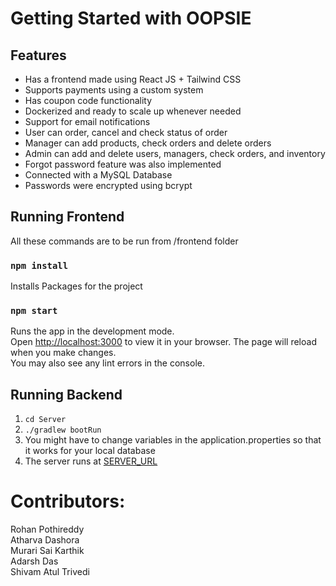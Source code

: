 # Getting Started with OOPSIE

## Features
- Has a frontend made using React JS + Tailwind CSS
- Supports payments using a custom system
- Has coupon code functionality
- Dockerized and ready to scale up whenever needed
- Support for email notifications 
- User can order, cancel and check status of order
- Manager can add products, check orders and delete orders
- Admin can add and delete users, managers, check orders, and inventory
- Forgot password feature was also implemented
- Connected with a MySQL Database
- Passwords were encrypted using bcrypt 

## Running Frontend 
All these commands are to be run from /frontend folder
### `npm install`
Installs Packages for the project 
### `npm start`
Runs the app in the development mode.\
Open [http://localhost:3000](http://localhost:3000) to view it in your browser.
The page will reload when you make changes.\
You may also see any lint errors in the console.

## Running Backend
1. `cd Server`
2. `./gradlew bootRun`
3. You might have to change variables in the application.properties so that it works for your local database
4. The server runs at [SERVER_URL](SERVER_URL)

# Contributors: 
Rohan Pothireddy \
Atharva Dashora \
Murari Sai Karthik \
Adarsh Das \
Shivam Atul Trivedi
